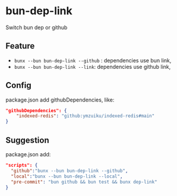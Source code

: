 # bun-dep-link

Switch bun dep or github

## Feature

- `bunx --bun bun-dep-link --github` : dependencies use bun link,
- `bunx --bun bun-dep-link --link`: dependencies use github link,

## Config

package.json add githubDependencies, like:

```json
"githubDependencies": {
    "indexed-redis": "github:ymzuiku/indexed-redis#main"
}

```

## Suggestion

package.json add:

```json
"scripts": {
  "github":"bunx --bun bun-dep-link --github",
  "local":"bunx --bun bun-dep-link --local",
  "pre-commit": "bun github && bun test && bunx dep-link"
}
```
